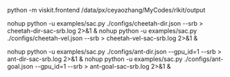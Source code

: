 
python -m viskit.frontend /data/px/ceyaozhang/MyCodes/rlkit/output

nohup python -u examples/sac.py ./configs/cheetah-dir.json --srb > cheetah-dir-sac-srb.log 2>&1 &
nohup python -u examples/sac.py ./configs/cheetah-vel.json --srb > cheetah-vel-sac-srb.log 2>&1 &


nohup python -u examples/sac.py ./configs/ant-dir.json --gpu_id=1 --srb > ant-dir-sac-srb.log 2>&1 &
nohup python -u examples/sac.py ./configs/ant-goal.json --gpu_id=1 --srb > ant-goal-sac-srb.log 2>&1 &
